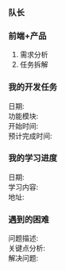 ### 队长

### 前端+产品
1. 需求分析
2. 任务拆解

### 我的开发任务
日期: 
<br>
功能模块:
<br>
开始时间:
<br>
预计完成时间:
<br>

### 我的学习进度
日期:
<br>
学习内容:
<br>
地址:
<br>

### 遇到的困难
问题描述:
<br>
关键点分析:
<br>
解决问题: